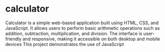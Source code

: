 # calculator
Calculator is a simple web-based application built using HTML, CSS, and JavaScript. It allows users to perform basic arithmetic operations such as addition, subtraction, multiplication, and division. The interface is user-friendly and responsive, making it accessible on both desktop and mobile devices This project demonstrates the use of JavaScript
